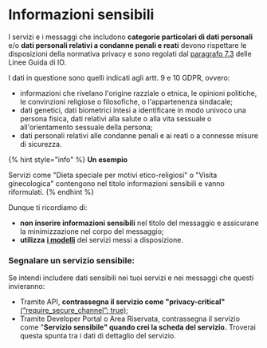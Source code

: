 # Informazioni sensibili

I servizi e i messaggi che includono **categorie particolari di dati personali** e/o **dati personali relativi a condanne penali e reati** devono rispettare le disposizioni della normativa privacy e sono regolati dal [paragrafo 7.3](https://www.agid.gov.it/sites/default/files/repository\_files/lg\_punto\_accesso\_telematico\_servizi\_pa\_3112021.pdf) delle Linee Guida di IO.

I dati in questione sono quelli indicati agli artt. 9 e 10 GDPR, ovvero:&#x20;

* informazioni che rivelano l'origine razziale o etnica, le opinioni politiche, le convinzioni religiose o filosofiche, o l'appartenenza sindacale;
* dati genetici, dati biometrici intesi a identificare in modo univoco una persona fisica, dati relativi alla salute o alla vita sessuale o all'orientamento sessuale della persona;
* dati personali relativi alle condanne penali e ai reati o a connesse misure di sicurezza.

{% hint style="info" %}
**Un esempio**

Servizi come "Dieta speciale per motivi etico-religiosi" o "Visita ginecologica" contengono nel titolo informazioni sensibili e vanno riformulati.
{% endhint %}

Dunque ti ricordiamo di:

* **non inserire informazioni sensibili** nel titolo del messaggio e assicurane la minimizzazione nel corpo del messaggio;
* **utilizza** [**i modelli**](../catalogo-dei-servizi-e-modelli/i-modelli-dei-servizi-piu-frequenti.md) dei servizi messi a disposizione.

### Segnalare un servizio sensibile:&#x20;

Se intendi includere dati sensibili nei tuoi servizi e nei messaggi che questi invieranno:

* Tramite API, **contrassegna il servizio come "privacy-critical"** [(“require\_secure\_channel”: true)](https://app.gitbook.com/s/mzwjFv2XaE1mjbz7I8gt/api/api-servizi/create-service);
* Tramite Developer Portal o Area Riservata, contrassegna il servizio come "**Servizio sensibile" quando crei la scheda del servizio.** Troverai questa spunta tra i dati di dettaglio del servizio.
